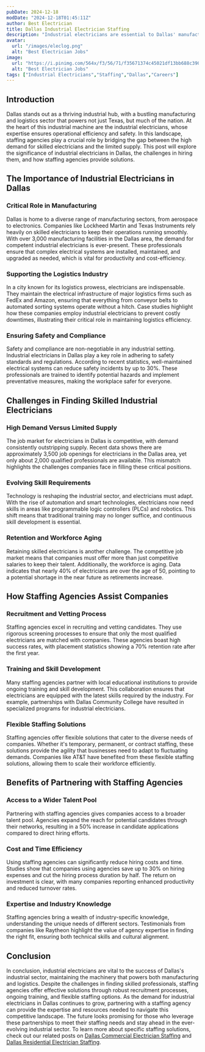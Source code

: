 ```yaml
---
pubDate: 2024-12-18
modDate: "2024-12-18T01:45:11Z"
author: Best Electrician
title: Dallas Industrial Electrician Staffing
description: "Industrial electricians are essential to Dallas' manufacturing and logistics industries. Learn how staffing agencies are helping companies find the skilled workers they need to maintain and power industrial facilities."
avatar:
  url: "/images/eleclog.png"
  alt: "Best Electrician Jobs"
image:
  url: "https://i.pinimg.com/564x/f3/56/71/f35671374c45021df13bb688c390a3a2.jpg"
  alt: "Best Electrician Jobs"
tags: ["Industrial Electricians","Staffing","Dallas","Careers"]
---
```


## Introduction

Dallas stands out as a thriving industrial hub, with a bustling manufacturing and logistics sector that powers not just Texas, but much of the nation. At the heart of this industrial machine are the industrial electricians, whose expertise ensures operational efficiency and safety. In this landscape, staffing agencies play a crucial role by bridging the gap between the high demand for skilled electricians and the limited supply. This post will explore the significance of industrial electricians in Dallas, the challenges in hiring them, and how staffing agencies provide solutions.

## The Importance of Industrial Electricians in Dallas

### Critical Role in Manufacturing

Dallas is home to a diverse range of manufacturing sectors, from aerospace to electronics. Companies like Lockheed Martin and Texas Instruments rely heavily on skilled electricians to keep their operations running smoothly. With over 3,000 manufacturing facilities in the Dallas area, the demand for competent industrial electricians is ever-present. These professionals ensure that complex electrical systems are installed, maintained, and upgraded as needed, which is vital for productivity and cost-efficiency.

### Supporting the Logistics Industry

In a city known for its logistics prowess, electricians are indispensable. They maintain the electrical infrastructure of major logistics firms such as FedEx and Amazon, ensuring that everything from conveyor belts to automated sorting systems operate without a hitch. Case studies highlight how these companies employ industrial electricians to prevent costly downtimes, illustrating their critical role in maintaining logistics efficiency.

### Ensuring Safety and Compliance

Safety and compliance are non-negotiable in any industrial setting. Industrial electricians in Dallas play a key role in adhering to safety standards and regulations. According to recent statistics, well-maintained electrical systems can reduce safety incidents by up to 30%. These professionals are trained to identify potential hazards and implement preventative measures, making the workplace safer for everyone.

## Challenges in Finding Skilled Industrial Electricians

### High Demand Versus Limited Supply

The job market for electricians in Dallas is competitive, with demand consistently outstripping supply. Recent data shows there are approximately 3,500 job openings for electricians in the Dallas area, yet only about 2,000 qualified professionals are available. This mismatch highlights the challenges companies face in filling these critical positions.

### Evolving Skill Requirements

Technology is reshaping the industrial sector, and electricians must adapt. With the rise of automation and smart technologies, electricians now need skills in areas like programmable logic controllers (PLCs) and robotics. This shift means that traditional training may no longer suffice, and continuous skill development is essential.

### Retention and Workforce Aging

Retaining skilled electricians is another challenge. The competitive job market means that companies must offer more than just competitive salaries to keep their talent. Additionally, the workforce is aging. Data indicates that nearly 40% of electricians are over the age of 50, pointing to a potential shortage in the near future as retirements increase.

## How Staffing Agencies Assist Companies

### Recruitment and Vetting Process

Staffing agencies excel in recruiting and vetting candidates. They use rigorous screening processes to ensure that only the most qualified electricians are matched with companies. These agencies boast high success rates, with placement statistics showing a 70% retention rate after the first year.

### Training and Skill Development

Many staffing agencies partner with local educational institutions to provide ongoing training and skill development. This collaboration ensures that electricians are equipped with the latest skills required by the industry. For example, partnerships with Dallas Community College have resulted in specialized programs for industrial electricians.

### Flexible Staffing Solutions

Staffing agencies offer flexible solutions that cater to the diverse needs of companies. Whether it's temporary, permanent, or contract staffing, these solutions provide the agility that businesses need to adapt to fluctuating demands. Companies like AT&T have benefited from these flexible staffing solutions, allowing them to scale their workforce efficiently.

## Benefits of Partnering with Staffing Agencies

### Access to a Wider Talent Pool

Partnering with staffing agencies gives companies access to a broader talent pool. Agencies expand the reach for potential candidates through their networks, resulting in a 50% increase in candidate applications compared to direct hiring efforts.

### Cost and Time Efficiency

Using staffing agencies can significantly reduce hiring costs and time. Studies show that companies using agencies save up to 30% on hiring expenses and cut the hiring process duration by half. The return on investment is clear, with many companies reporting enhanced productivity and reduced turnover rates.

### Expertise and Industry Knowledge

Staffing agencies bring a wealth of industry-specific knowledge, understanding the unique needs of different sectors. Testimonials from companies like Raytheon highlight the value of agency expertise in finding the right fit, ensuring both technical skills and cultural alignment.

## Conclusion

In conclusion, industrial electricians are vital to the success of Dallas's industrial sector, maintaining the machinery that powers both manufacturing and logistics. Despite the challenges in finding skilled professionals, staffing agencies offer effective solutions through robust recruitment processes, ongoing training, and flexible staffing options. As the demand for industrial electricians in Dallas continues to grow, partnering with a staffing agency can provide the expertise and resources needed to navigate this competitive landscape. The future looks promising for those who leverage these partnerships to meet their staffing needs and stay ahead in the ever-evolving industrial sector. To learn more about specific staffing solutions, check out our related posts on [Dallas Commercial Electrician Staffing](/posts/dallas-commercial-electrician-staffing) and [Dallas Residential Electrician Staffing](/posts/dallas-residential-electrician-staffing).
